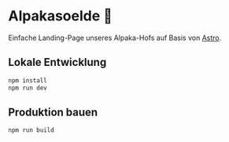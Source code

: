 # Alpakasoelde 🦙

Einfache Landing-Page unseres Alpaka-Hofs auf Basis von [Astro](https://astro.build/).

## Lokale Entwicklung

```bash
npm install
npm run dev
```

## Produktion bauen

```bash
npm run build
```
